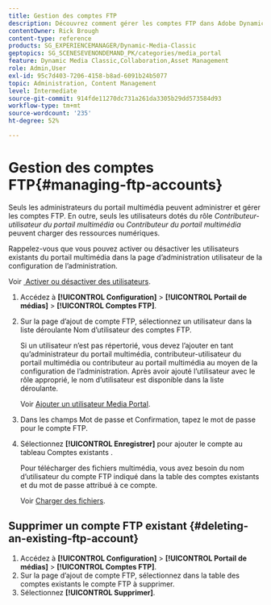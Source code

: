```yaml
---
title: Gestion des comptes FTP
description: Découvrez comment gérer les comptes FTP dans Adobe Dynamic Media Classic.
contentOwner: Rick Brough
content-type: reference
products: SG_EXPERIENCEMANAGER/Dynamic-Media-Classic
geptopics: SG_SCENESEVENONDEMAND_PK/categories/media_portal
feature: Dynamic Media Classic,Collaboration,Asset Management
role: Admin,User
exl-id: 95c7d403-7206-4158-b8ad-6091b24b5077
topic: Administration, Content Management
level: Intermediate
source-git-commit: 914fde11270dc731a261da3305b29dd573584d93
workflow-type: tm+mt
source-wordcount: '235'
ht-degree: 52%

---
```


# Gestion des comptes FTP{#managing-ftp-accounts}

Seuls les administrateurs du portail multimédia peuvent administrer et gérer les comptes FTP. En outre, seuls les utilisateurs dotés du rôle *Contributeur-utilisateur du portail multimédia* ou *Contributeur du portail multimédia* peuvent charger des ressources numériques.

Rappelez-vous que vous pouvez activer ou désactiver les utilisateurs existants du portail multimédia dans la page d’administration utilisateur de la configuration de l’administration.

Voir [&#x200B; Activer ou désactiver des utilisateurs](administration-setup.md#activating_or_deactivating_users).

1. Accédez à **[!UICONTROL Configuration]** > **[!UICONTROL Portail de médias]** > **[!UICONTROL Comptes FTP]**.
1. Sur la page d’ajout de compte FTP, sélectionnez un utilisateur dans la liste déroulante Nom d’utilisateur des comptes FTP.

   Si un utilisateur n’est pas répertorié, vous devez l’ajouter en tant qu’administrateur du portail multimédia, contributeur-utilisateur du portail multimédia ou contributeur au portail multimédia au moyen de la configuration de l’administration. Après avoir ajouté l’utilisateur avec le rôle approprié, le nom d’utilisateur est disponible dans la liste déroulante.

   Voir [Ajouter un utilisateur Media Portal](adding-media-portal-users.md#adding_a_media_portal_user).

1. Dans les champs Mot de passe et Confirmation, tapez le mot de passe pour le compte FTP.
1. Sélectionnez **[!UICONTROL Enregistrer]** pour ajouter le compte au tableau Comptes existants .

   Pour télécharger des fichiers multimédia, vous avez besoin du nom d’utilisateur du compte FTP indiqué dans la table des comptes existants et du mot de passe attribué à ce compte.

   Voir [Charger des fichiers](uploading-files.md#uploading_files).

## Supprimer un compte FTP existant {#deleting-an-existing-ftp-account}

1. Accédez à **[!UICONTROL Configuration]** > **[!UICONTROL Portail de médias]** > **[!UICONTROL Comptes FTP]**.
1. Sur la page d’ajout de compte FTP, sélectionnez dans la table des comptes existants le compte FTP à supprimer.
1. Sélectionnez **[!UICONTROL Supprimer]**.
